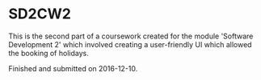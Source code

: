 # SD2CW2

This is the second part of a coursework created for the module 'Software Development 2' which involved creating a user-friendly UI 
which allowed the booking of holidays.

Finished and submitted on 2016-12-10.
